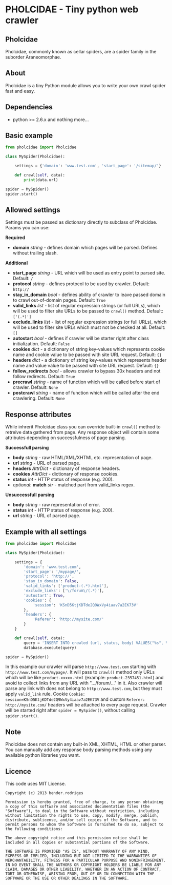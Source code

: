 PHOLCIDAE - Tiny python web crawler
=========

Pholcidae
------------

Pholcidae, commonly known as cellar spiders, are a spider family in the suborder Araneomorphae.

About
------------

Pholcidae is a tiny Python module allows you to write your own crawl spider fast and easy.

Dependencies
------------

* python >= 2.6.x and nothing more...

Basic example
------------

``` python
from pholcidae import Pholcidae

class MySpider(Pholcidae):

	settings = {'domain': 'www.test.com', 'start_page': '/sitemap/'}

	def crawl(self, data):
    	print(data.url)

spider = MySpider()
spider.start()
```

Allowed settings
------------

Settings must be passed as dictionary directly to subclass of Pholcidae.
Params you can use:

**Required**

* **domain** _string_ - defines domain which pages will be parsed. Defines without trailing slash.

**Additional**

* **start_page** _string_ - URL which will be used as entry point to parsed site. Default: `/`
* **protocol** _string_ - defines protocol to be used by crawler. Default: `http://`
* **stay_in_domain** _bool_ - defines ability of crawler to leave passed domain to crawl out-of-domain pages. Default: `True`
* **valid_links** _list_ - list of regular expression strings (or full URLs), which will be used to filter site URLs to be passed to `crawl()` method. Default: `['(.*)']`
* **exclude_links** _list_ - list of regular expression strings (or full URLs), which will be used to filter site URLs which must not be checked at all. Default: `[]`
* **autostart** _bool_ - defines if crawler will be starter right after class initialization. Default: `False`
* **cookies** _dict_ - a dictionary of string key-values which represents cookie name and cookie value to be passed with site URL request. Default: `{}`
* **headers** _dict_ - a dictionary of string key-values which represents header name and value value to be passed with site URL request. Default: `{}`
* **follow_redirects** _bool_ - allows crawler to bypass 30x headers and not follow redirects. Default: `True`
* **precrawl** _string_ - name of function which will be called before start of crawler. Default: `None`
* **postcrawl** _string_ - name of function which will be called after the end crawlering. Default: `None`

Response attributes
------------

While inhrerit Pholcidae class you can override built-in `crawl()` method to retreive data gathered from page. Any response object will contain some attributes depending on successfulness of page parsing.

**Successfull parsing**

* **body** _string_ - raw HTML/XML/XHTML etc. representation of page.
* **url** _string_ - URL of parsed page.
* **headers** _AttrDict_ - dictionary of response headers.
* **cookies** _AttrDict_ - dictionary of response cookies.
* **status** _int_ - HTTP status of response (e.g. 200).
* _optional_: **match** _str_ - matched part from valid_links regex.

**Unsuccessfull parsing**

* **body** _string_ - raw representation of error.
* **status** _int_ - HTTP status of response (e.g. 200).
* **url** _string_ - URL of parsed page.

Example with all settings
------------
``` python
from pholcidae import Pholcidae

class MySpider(Pholcidae):

	settings = {
		'domain': 'www.test.com',
		'start_page': '/mypage/',
		'protocol': 'http://',
		'stay_in_domain': False,
		'valid_links': ['product-(.*).html'],
		'exclude_links': ['\/forum\/(.*)'],
		'autostart': True,
		'cookies': {
			'session': 'KSnD5KtjKDTde2Q9WxVy4iaav7a2EK73V'
		},
		'headers': {
			'Referer': 'http://mysite.com/'
		}
	}

	def crawl(self, data):
		query = 'INSERT INTO crawled (url, status, body) VALUES("%s", %i, "%s")' % (data.url, data.status, data.body)
    	database.execute(query)

spider = MySpider()
```

In this example our crawler will parse `http://www.test.com` starting with `http://www.test.com/mypage/`. It will pass to `crawl()` method only URLs which will be like `product-xxxxx.html` (example: `product-2357451.html`) and avoid to collect links from any URL with ".../forum/..." in it. Also crawler will parse any link with does not belong to `http://www.test.com`, but they must apply `valid_link` rule. Cookie `Cookie: session=KSnD5KtjKDTde2Q9WxVy4iaav7a2EK73V` and custom `Referer: http://mysite.com/` headers will be attached to every page request. Crawler will be started right after `spider = MySpider()`, without calling `spider.start()`.

Note
------------
Pholcidae does not contain any built-in XML, XHTML, HTML or other parser. You can manually add any response body parsing methods using any available python libraries you want.

Licence
------------

This code uses MIT License.

```
Copyright (c) 2013 bender.rodriges

Permission is hereby granted, free of charge, to any person obtaining a copy of this software and associated documentation files (the "Software"), to deal in the Software without restriction, including without limitation the rights to use, copy, modify, merge, publish, distribute, sublicense, and/or sell copies of the Software, and to permit persons to whom the Software is furnished to do so, subject to the following conditions:

The above copyright notice and this permission notice shall be included in all copies or substantial portions of the Software.

THE SOFTWARE IS PROVIDED "AS IS", WITHOUT WARRANTY OF ANY KIND, EXPRESS OR IMPLIED, INCLUDING BUT NOT LIMITED TO THE WARRANTIES OF MERCHANTABILITY, FITNESS FOR A PARTICULAR PURPOSE AND NONINFRINGEMENT. IN NO EVENT SHALL THE AUTHORS OR COPYRIGHT HOLDERS BE LIABLE FOR ANY CLAIM, DAMAGES OR OTHER LIABILITY, WHETHER IN AN ACTION OF CONTRACT, TORT OR OTHERWISE, ARISING FROM, OUT OF OR IN CONNECTION WITH THE SOFTWARE OR THE USE OR OTHER DEALINGS IN THE SOFTWARE.
